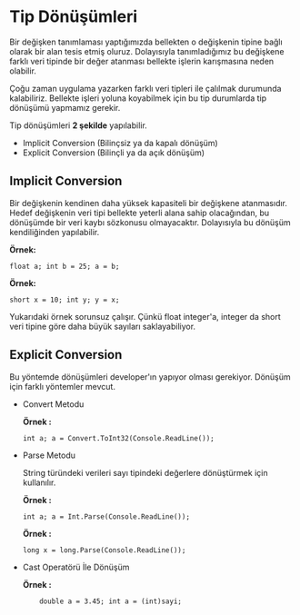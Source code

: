 # Tip Dönüşümleri
Bir değişken tanımlaması yaptığımızda bellekten o değişkenin tipine bağlı olarak bir alan tesis etmiş oluruz. Dolayısıyla tanımladığımız bu değişkene farklı veri tipinde bir değer atanması bellekte işlerin karışmasına neden olabilir. 

Çoğu zaman uygulama yazarken farklı veri tipleri ile çalılmak durumunda kalabiliriz. Bellekte işleri yoluna koyabilmek için bu tip durumlarda tip dönüşümü yapmamız gerekir.

Tip dönüşümleri **2 şekilde** yapılabilir. 
* Implicit Conversion (Bilinçsiz ya da kapalı dönüşüm)
* Explicit Conversion (Bilinçli ya da açık dönüşüm)

## Implicit Conversion
Bir değişkenin kendinen daha yüksek kapasiteli bir değişkene atanmasıdır. Hedef değişkenin veri tipi bellekte yeterli alana sahip olacağından, bu dönüşümde bir veri kaybı sözkonusu olmayacaktır. Dolayısıyla bu dönüşüm kendiliğinden yapılabilir. 

**Örnek:**
```
float a; int b = 25; a = b;
```

**Örnek:**
```
short x = 10; int y; y = x;
```

Yukarıdaki örnek sorunsuz çalışır. Çünkü float integer'a, integer da short veri tipine göre daha büyük sayıları saklayabiliyor.

## Explicit Conversion
 Bu yöntemde dönüşümleri developer'ın yapıyor olması gerekiyor. Dönüşüm için farklı yöntemler mevcut. 

- Convert Metodu

    **Örnek :** 
    ```
    int a; a = Convert.ToInt32(Console.ReadLine());
    ```
- Parse Metodu

    String türündeki verileri sayı tipindeki değerlere dönüştürmek için kullanılır.

    **Örnek :** 
    ```
    int a; a = Int.Parse(Console.ReadLine());
    ```

    **Örnek :** 
    ```
    long x = long.Parse(Console.ReadLine());
    ```
- Cast Operatörü İle Dönüşüm
     
    **Örnek :** 
    ```
        double a = 3.45; int a = (int)sayi;
    ```


